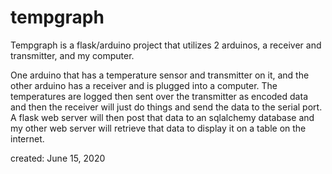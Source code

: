 # tempgraph
Tempgraph is a flask/arduino project that utilizes 2 arduinos, a receiver and transmitter, and my computer.

One arduino that has a temperature sensor and transmitter on it, and the other arduino has a receiver and is plugged into a computer. The temperatures are logged then sent over the transmitter as encoded data and then the receiver will just do things and send the data to the serial port. A flask web server will then post that data to an sqlalchemy database and my other web server will retrieve that data to display it on a table on the internet.

created: June 15, 2020
